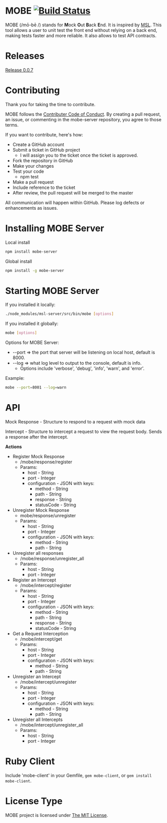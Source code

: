 MOBE [![Build Status](https://travis-ci.org/TIMBERings/mobe-server.svg)](http://travis-ci.org/TIMBERings/mobe-server)
=====

MOBE (/mō-bē /) stands for **M**ock **O**ut **B**ack **E**nd.  It is inspired by [MSL](http://finraos.github.io/MSL/).  This tool allows a user to unit test the front end without relying on a back end, making tests faster and more reliable.  It also allows to test API contracts.


Releases
==========
[Release 0.0.7](https://www.npmjs.com/package/mobe-server)

Contributing
==============
Thank you for taking the time to contribute. 

MOBE follows the [Contributer Code of Conduct](http://contributor-covenant.org/version/1/2/0/).  By creating a pull request, an issue, or commenting in the mobe-server repository, you agree to those terms.

If you want to contribute, here's how:

* Create a GitHub account
* Submit a ticket in GitHub project
  * I will assign you to the ticket once the ticket is approved.
* Fork the repository in GitHub
* Make your changes
* Test your code
  * npm test
* Make a pull request
* Include reference to the ticket
* After review, the pull request will be merged to the master

All communication will happen within GitHub.  Please log defects or enhancements as issues.

Installing MOBE Server
========================
Local install

```bash
npm install mobe-server
```

Global install

```bash
npm install -g mobe-server
```

Starting MOBE Server
=======================
If you installed it locally:

```bash
./node_modules/msl-server/src/bin/mobe [options]
```

If you installed it globally:

```bash
mobe [options]
```

Options for MOBE Server:

* --port =>  the port that server will be listening on local host, default is 8000.
* --log =>  what log level to output to the console, default is info.  
  * Options include 'verbose', 'debug', 'info', 'warn', and 'error'.
 
Example:
```bash
mobe --port=8001 --log=warn
```

API
====================
Mock Response - Structure to respond to a request with mock data

Intercept - Structure to intercept a request to view the request body.  Sends a response after the intercept.

**Actions**
* Register Mock Response
  * /mobe/response/register
  * Params:
    * host - String
    * port - Integer
    * configuration - JSON with keys:
      * method - String
      * path - String
      * response - String
      * statusCode - String
* Unregister Mock Response
  * mobe/response/unregister
  * Params:
    * host - String
    * port - Integer
    * configuration - JSON with keys:
      * method - String
      * path - String
* Unregister all responses
  * /mobe/response/unregister_all
  * Params:
    * host - String
    * port - Integer
* Register an Intercept
  * /mobe/intercept/register
  * Params:
    * host - String
    * port - Integer
    * configuration - JSON with keys:
      * method - String
      * path - String
      * response - String
      * statusCode - String
* Get a Request Interception
  * /mobe/intercept/get
  * Params:
    * host - String
    * port - Integer
    * configuration - JSON with keys:
      * method - String
      * path - String
* Unregister an Intercept
  * /mobe/intercept/unregister
  * Params:
    * host - String
    * port - Integer
    * configuration - JSON with keys:
      * method - String
      * path - String
* Unregister all Intercepts
  * /mobe/intercept/unregister_all
  * Params:
    * host - String
    * port - Integer



Ruby Client
=============
Include 'mobe-client' in your Gemfile, `gem mobe-client`, or `gem install mobe-client`.


License Type
==============
MOBE project is licensed under [The MIT License](https://raw.githubusercontent.com/TIMBERings/mobe-server/master/LICENSE).

